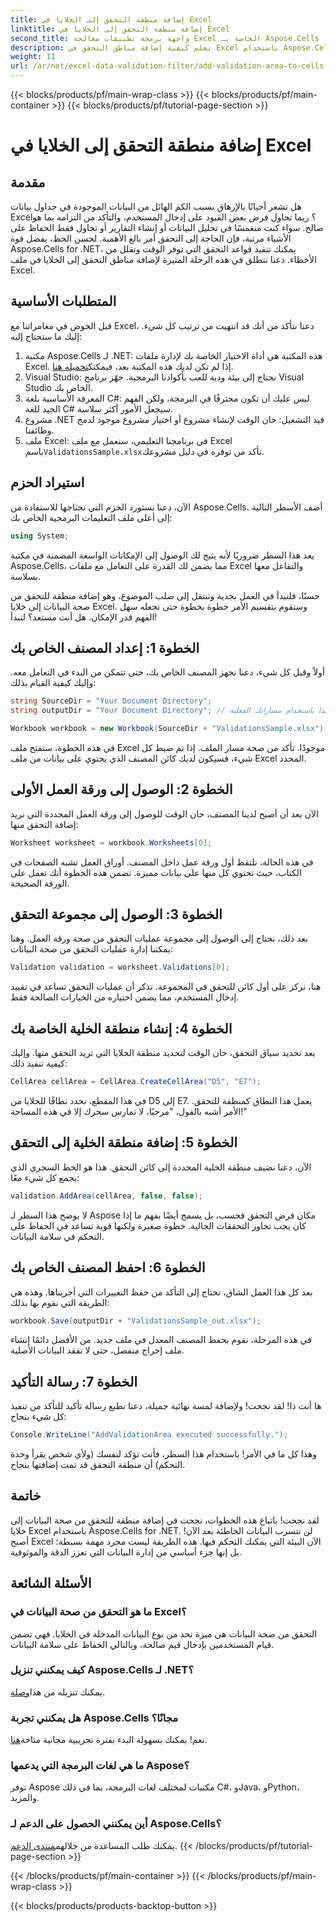 ```yaml
---
title: إضافة منطقة التحقق إلى الخلايا في Excel
linktitle: إضافة منطقة التحقق إلى الخلايا في Excel
second_title: واجهة برمجة تطبيقات معالجة Excel الخاصة بـ Aspose.Cells .NET
description: تعلم كيفية إضافة مناطق التحقق في Excel باستخدام Aspose.Cells for .NET من خلال دليلنا خطوة بخطوة. قم بتعزيز سلامة بياناتك.
weight: 11
url: /ar/net/excel-data-validation-filter/add-validation-area-to-cells-in-excel/
---
```


{{< blocks/products/pf/main-wrap-class >}}
{{< blocks/products/pf/main-container >}}
{{< blocks/products/pf/tutorial-page-section >}}

# إضافة منطقة التحقق إلى الخلايا في Excel

## مقدمة

هل تشعر أحيانًا بالإرهاق بسبب الكم الهائل من البيانات الموجودة في جداول بيانات Excel؟ ربما تحاول فرض بعض القيود على إدخال المستخدم، والتأكد من التزامه بما هو صالح. سواء كنت منغمسًا في تحليل البيانات أو إنشاء التقارير أو تحاول فقط الحفاظ على الأشياء مرتبة، فإن الحاجة إلى التحقق أمر بالغ الأهمية. لحسن الحظ، بفضل قوة Aspose.Cells for .NET، يمكنك تنفيذ قواعد التحقق التي توفر الوقت وتقلل من الأخطاء. دعنا ننطلق في هذه الرحلة المثيرة لإضافة مناطق التحقق إلى الخلايا في ملف Excel.

## المتطلبات الأساسية

قبل الخوض في مغامراتنا مع Excel، دعنا نتأكد من أنك قد انتهيت من ترتيب كل شيء. إليك ما ستحتاج إليه:

1.  مكتبة Aspose.Cells لـ .NET: هذه المكتبة هي أداة الاختيار الخاصة بك لإدارة ملفات Excel. إذا لم تكن لديك هذه المكتبة بعد، فيمكنك[تحميله هنا](https://releases.aspose.com/cells/net/).
2. Visual Studio: نحتاج إلى بيئة ودية للعب بأكوادنا البرمجية. جهّز برنامج Visual Studio الخاص بك.
3. المعرفة الأساسية بلغة C#: ليس عليك أن تكون محترفًا في البرمجة، ولكن الفهم الجيد للغة C# سيجعل الأمور أكثر سلاسة.
4. مشروع .NET قيد التشغيل: حان الوقت لإنشاء مشروع أو اختيار مشروع موجود لدمج وظائفنا.
5.  ملف Excel: في برنامجنا التعليمي، سنعمل مع ملف Excel باسم`ValidationsSample.xlsx`تأكد من توفره في دليل مشروعك.

## استيراد الحزم

الآن، دعنا نستورد الحزم التي نحتاجها للاستفادة من Aspose.Cells. أضف الأسطر التالية إلى أعلى ملف التعليمات البرمجية الخاص بك:

```csharp
using System;
```

يعد هذا السطر ضروريًا لأنه يتيح لك الوصول إلى الإمكانات الواسعة المضمنة في مكتبة Aspose.Cells، مما يضمن لك القدرة على التعامل مع ملفات Excel والتفاعل معها بسلاسة.

حسنًا، فلنبدأ في العمل بجدية وننتقل إلى صلب الموضوع، وهو إضافة منطقة للتحقق من صحة البيانات إلى خلايا Excel. وسنقوم بتقسيم الأمر خطوة بخطوة حتى نجعله سهل الفهم قدر الإمكان. هل أنت مستعد؟ لنبدأ!

## الخطوة 1: إعداد المصنف الخاص بك

أولاً وقبل كل شيء، دعنا نجهز المصنف الخاص بك، حتى تتمكن من البدء في التعامل معه. وإليك كيفية القيام بذلك:

```csharp
string SourceDir = "Your Document Directory";
string outputDir = "Your Document Directory"; // قم بتحديث هذا باستخدام مساراتك الفعلية.

Workbook workbook = new Workbook(SourceDir + "ValidationsSample.xlsx");
```

في هذه الخطوة، ستفتح ملف Excel موجودًا. تأكد من صحة مسار الملف. إذا تم ضبط كل شيء، فسيكون لديك كائن المصنف الذي يحتوي على بيانات من ملف Excel المحدد.

## الخطوة 2: الوصول إلى ورقة العمل الأولى

الآن بعد أن أصبح لدينا المصنف، حان الوقت للوصول إلى ورقة العمل المحددة التي نريد إضافة التحقق منها:

```csharp
Worksheet worksheet = workbook.Worksheets[0];
```

في هذه الحالة، نلتقط أول ورقة عمل داخل المصنف. أوراق العمل تشبه الصفحات في الكتاب، حيث تحتوي كل منها على بيانات مميزة. تضمن هذه الخطوة أنك تعمل على الورقة الصحيحة.

## الخطوة 3: الوصول إلى مجموعة التحقق

بعد ذلك، نحتاج إلى الوصول إلى مجموعة عمليات التحقق من صحة ورقة العمل. وهنا يمكننا إدارة عمليات التحقق من صحة البيانات:

```csharp
Validation validation = worksheet.Validations[0];
```

هنا، نركز على أول كائن للتحقق في المجموعة. تذكر أن عمليات التحقق تساعد في تقييد إدخال المستخدم، مما يضمن اختياره من الخيارات الصالحة فقط.

## الخطوة 4: إنشاء منطقة الخلية الخاصة بك

بعد تحديد سياق التحقق، حان الوقت لتحديد منطقة الخلايا التي تريد التحقق منها. وإليك كيفية تنفيذ ذلك:

```csharp
CellArea cellArea = CellArea.CreateCellArea("D5", "E7");
```

في هذا المقطع، نحدد نطاقًا للخلايا من D5 إلى E7. يعمل هذا النطاق كمنطقة للتحقق. الأمر أشبه بالقول، "مرحبًا، لا تمارس سحرك إلا في هذه المساحة!"

## الخطوة 5: إضافة منطقة الخلية إلى التحقق

الآن، دعنا نضيف منطقة الخلية المحددة إلى كائن التحقق. هذا هو الخط السحري الذي يجمع كل شيء معًا:

```csharp
validation.AddArea(cellArea, false, false);
```

لا يوضح هذا السطر لـ Aspose مكان فرض التحقق فحسب، بل يسمح أيضًا بفهم ما إذا كان يجب تجاوز التحققات الحالية. خطوة صغيرة ولكنها قوية تساعد في الحفاظ على التحكم في سلامة البيانات.

## الخطوة 6: احفظ المصنف الخاص بك

بعد كل هذا العمل الشاق، نحتاج إلى التأكد من حفظ التغييرات التي أجريناها. وهذه هي الطريقة التي نقوم بها بذلك:

```csharp
workbook.Save(outputDir + "ValidationsSample_out.xlsx");
```

في هذه المرحلة، نقوم بحفظ المصنف المعدل في ملف جديد. من الأفضل دائمًا إنشاء ملف إخراج منفصل، حتى لا تفقد البيانات الأصلية.

## الخطوة 7: رسالة التأكيد

ها أنت ذا! لقد نجحت! ولإضافة لمسة نهائية جميلة، دعنا نطبع رسالة تأكيد للتأكد من تنفيذ كل شيء بنجاح:

```csharp
Console.WriteLine("AddValidationArea executed successfully.");
```

وهذا كل ما في الأمر! باستخدام هذا السطر، فأنت تؤكد لنفسك (ولأي شخص يقرأ وحدة التحكم) أن منطقة التحقق قد تمت إضافتها بنجاح.

## خاتمة

لقد نجحت! باتباع هذه الخطوات، نجحت في إضافة منطقة للتحقق من صحة البيانات إلى خلايا Excel باستخدام Aspose.Cells for .NET. لن تتسرب البيانات الخاطئة بعد الآن! أصبح Excel الآن البيئة التي يمكنك التحكم فيها. هذه الطريقة ليست مجرد مهمة بسيطة؛ بل إنها جزء أساسي من إدارة البيانات التي تعزز الدقة والموثوقية.

## الأسئلة الشائعة

### ما هو التحقق من صحة البيانات في Excel؟
التحقق من صحة البيانات هي ميزة تحد من نوع البيانات المدخلة في الخلايا. فهي تضمن قيام المستخدمين بإدخال قيم صالحة، وبالتالي الحفاظ على سلامة البيانات.

### كيف يمكنني تنزيل Aspose.Cells لـ .NET؟
 يمكنك تنزيله من هذا[وصلة](https://releases.aspose.com/cells/net/).

### هل يمكنني تجربة Aspose.Cells مجانًا؟
 نعم! يمكنك بسهولة البدء بفترة تجريبية مجانية متاحة[هنا](https://releases.aspose.com/).

### ما هي لغات البرمجة التي يدعمها Aspose؟
توفر Aspose مكتبات لمختلف لغات البرمجة، بما في ذلك C#، وJava، وPython، والمزيد.

### أين يمكنني الحصول على الدعم لـ Aspose.Cells؟
 يمكنك طلب المساعدة من خلالهم[منتدى الدعم](https://forum.aspose.com/c/cells/9).
{{< /blocks/products/pf/tutorial-page-section >}}

{{< /blocks/products/pf/main-container >}}
{{< /blocks/products/pf/main-wrap-class >}}

{{< blocks/products/products-backtop-button >}}
